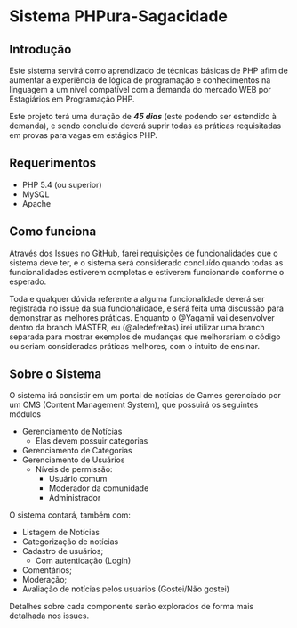 # Sistema PHPura-Sagacidade

## Introdução
Este sistema servirá como aprendizado de técnicas básicas de PHP afim de aumentar a experiência de lógica de programação e conhecimentos na linguagem a um nível compatível com a demanda do mercado WEB por Estagiários em Programação PHP.

Este projeto terá uma duração de ***45 dias*** (este podendo ser estendido à demanda), e sendo concluído deverá suprir todas as práticas requisitadas em provas para vagas em estágios PHP.

## Requerimentos
- PHP 5.4 (ou superior)
- MySQL
- Apache

## Como funciona
Através dos Issues no GitHub, farei requisições de funcionalidades que o sistema deve ter, e o sistema será considerado concluído quando todas as funcionalidades estiverem completas e estiverem funcionando conforme o esperado.

Toda e qualquer dúvida referente a alguma funcionalidade deverá ser registrada no issue da sua funcionalidade, e será feita uma discussão para demonstrar as melhores práticas.
Enquanto o @Yagamii vai desenvolver dentro da branch MASTER, eu (@aledefreitas) irei utilizar uma branch separada para mostrar exemplos de mudanças que melhorariam o código ou seriam consideradas práticas melhores, com o intuito de ensinar.

## Sobre o Sistema
O sistema irá consistir em um portal de notícias de Games gerenciado por um CMS (Content Management System), que possuirá os seguintes módulos
- Gerenciamento de Notícias
   - Elas devem possuir categorias
- Gerenciamento de Categorias
- Gerenciamento de Usuários
   - Níveis de permissão:
      - Usuário comum
      - Moderador da comunidade
      - Administrador

O sistema contará, também com:
- Listagem de Notícias
- Categorização de notícias
- Cadastro de usuários;
   - Com autenticação (Login)
- Comentários;
- Moderação;
- Avaliação de notícias pelos usuários (Gostei/Não gostei)

Detalhes sobre cada componente serão explorados de forma mais detalhada nos issues. 
